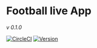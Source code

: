 # Football live App
_v 0.1.0_

[![CircleCI](https://circleci.com/gh/dreppucci/football-live-app.svg?style=svg)](https://circleci.com/gh/dreppucci/football-live-app)
[![Version](https://img.shields.io/npm/v/jrpc.svg?style=flat)](https://nodejs.org/en/download/)
